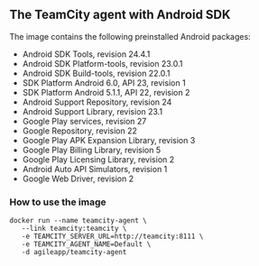 
## The TeamCity agent with Android SDK

The image contains the following preinstalled Android packages:

- Android SDK Tools, revision 24.4.1
- Android SDK Platform-tools, revision 23.0.1
- Android SDK Build-tools, revision 22.0.1
- SDK Platform Android 6.0, API 23, revision 1
- SDK Platform Android 5.1.1, API 22, revision 2
- Android Support Repository, revision 24
- Android Support Library, revision 23.1
- Google Play services, revision 27
- Google Repository, revision 22
- Google Play APK Expansion Library, revision 3
- Google Play Billing Library, revision 5
- Google Play Licensing Library, revision 2
- Android Auto API Simulators, revision 1
- Google Web Driver, revision 2

### How to use the image
```
docker run --name teamcity-agent \
   --link teamcity:teamcity \
   -e TEAMCITY_SERVER_URL=http://teamcity:8111 \
   -e TEAMCITY_AGENT_NAME=Default \
   -d agileapp/teamcity-agent
```
